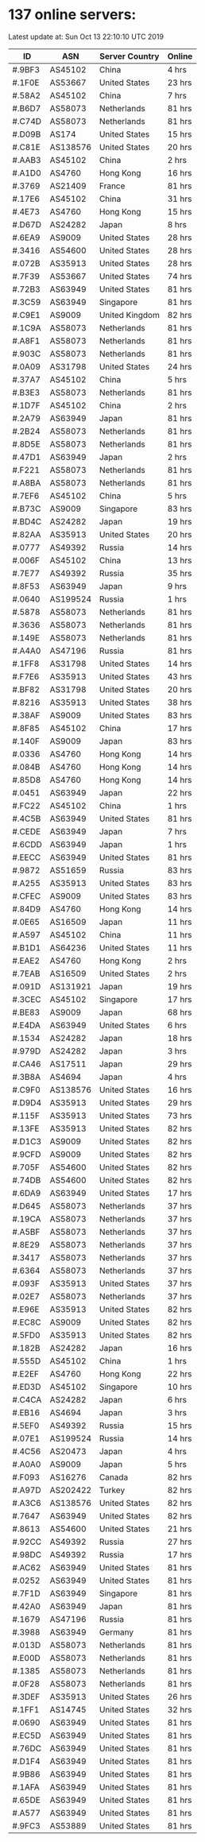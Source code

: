 # 137 online servers:

Latest update at: Sun Oct 13 22:10:10 UTC 2019

| ID | ASN | Server Country | Online |
| -- | --- | -------------- | ------ |
| #.9BF3 | AS45102 | China | 4 hrs |
| #.1F0E | AS53667 | United States | 23 hrs |
| #.58A2 | AS45102 | China | 7 hrs |
| #.B6D7 | AS58073 | Netherlands | 81 hrs |
| #.C74D | AS58073 | Netherlands | 81 hrs |
| #.D09B | AS174 | United States | 15 hrs |
| #.C81E | AS138576 | United States | 20 hrs |
| #.AAB3 | AS45102 | China | 2 hrs |
| #.A1D0 | AS4760 | Hong Kong | 16 hrs |
| #.3769 | AS21409 | France | 81 hrs |
| #.17E6 | AS45102 | China | 31 hrs |
| #.4E73 | AS4760 | Hong Kong | 15 hrs |
| #.D67D | AS24282 | Japan | 8 hrs |
| #.6EA9 | AS9009 | United States | 28 hrs |
| #.3416 | AS54600 | United States | 28 hrs |
| #.072B | AS35913 | United States | 28 hrs |
| #.7F39 | AS53667 | United States | 74 hrs |
| #.72B3 | AS63949 | United States | 81 hrs |
| #.3C59 | AS63949 | Singapore | 81 hrs |
| #.C9E1 | AS9009 | United Kingdom | 82 hrs |
| #.1C9A | AS58073 | Netherlands | 81 hrs |
| #.A8F1 | AS58073 | Netherlands | 81 hrs |
| #.903C | AS58073 | Netherlands | 81 hrs |
| #.0A09 | AS31798 | United States | 24 hrs |
| #.37A7 | AS45102 | China | 5 hrs |
| #.B3E3 | AS58073 | Netherlands | 81 hrs |
| #.1D7F | AS45102 | China | 2 hrs |
| #.2A79 | AS63949 | Japan | 81 hrs |
| #.2B24 | AS58073 | Netherlands | 81 hrs |
| #.8D5E | AS58073 | Netherlands | 81 hrs |
| #.47D1 | AS63949 | Japan | 2 hrs |
| #.F221 | AS58073 | Netherlands | 81 hrs |
| #.A8BA | AS58073 | Netherlands | 81 hrs |
| #.7EF6 | AS45102 | China | 5 hrs |
| #.B73C | AS9009 | Singapore | 83 hrs |
| #.BD4C | AS24282 | Japan | 19 hrs |
| #.82AA | AS35913 | United States | 20 hrs |
| #.0777 | AS49392 | Russia | 14 hrs |
| #.006F | AS45102 | China | 13 hrs |
| #.7E77 | AS49392 | Russia | 35 hrs |
| #.8F53 | AS63949 | Japan | 9 hrs |
| #.0640 | AS199524 | Russia | 1 hrs |
| #.5878 | AS58073 | Netherlands | 81 hrs |
| #.3636 | AS58073 | Netherlands | 81 hrs |
| #.149E | AS58073 | Netherlands | 81 hrs |
| #.A4A0 | AS47196 | Russia | 81 hrs |
| #.1FF8 | AS31798 | United States | 14 hrs |
| #.F7E6 | AS35913 | United States | 43 hrs |
| #.BF82 | AS31798 | United States | 20 hrs |
| #.8216 | AS35913 | United States | 38 hrs |
| #.38AF | AS9009 | United States | 83 hrs |
| #.8F85 | AS45102 | China | 17 hrs |
| #.140F | AS9009 | Japan | 83 hrs |
| #.0336 | AS4760 | Hong Kong | 14 hrs |
| #.084B | AS4760 | Hong Kong | 14 hrs |
| #.85D8 | AS4760 | Hong Kong | 14 hrs |
| #.0451 | AS63949 | Japan | 22 hrs |
| #.FC22 | AS45102 | China | 1 hrs |
| #.4C5B | AS63949 | United States | 81 hrs |
| #.CEDE | AS63949 | Japan | 7 hrs |
| #.6CDD | AS63949 | Japan | 1 hrs |
| #.EECC | AS63949 | United States | 81 hrs |
| #.9872 | AS51659 | Russia | 83 hrs |
| #.A255 | AS35913 | United States | 83 hrs |
| #.CFEC | AS9009 | United States | 83 hrs |
| #.84D9 | AS4760 | Hong Kong | 14 hrs |
| #.0E65 | AS16509 | Japan | 11 hrs |
| #.A597 | AS45102 | China | 11 hrs |
| #.B1D1 | AS64236 | United States | 11 hrs |
| #.EAE2 | AS4760 | Hong Kong | 2 hrs |
| #.7EAB | AS16509 | United States | 2 hrs |
| #.091D | AS131921 | Japan | 19 hrs |
| #.3CEC | AS45102 | Singapore | 17 hrs |
| #.BE83 | AS9009 | Japan | 68 hrs |
| #.E4DA | AS63949 | United States | 6 hrs |
| #.1534 | AS24282 | Japan | 18 hrs |
| #.979D | AS24282 | Japan | 3 hrs |
| #.CA46 | AS17511 | Japan | 29 hrs |
| #.3B8A | AS4694 | Japan | 4 hrs |
| #.C9F0 | AS138576 | United States | 16 hrs |
| #.D9D4 | AS35913 | United States | 29 hrs |
| #.115F | AS35913 | United States | 73 hrs |
| #.13FE | AS35913 | United States | 82 hrs |
| #.D1C3 | AS9009 | United States | 82 hrs |
| #.9CFD | AS9009 | United States | 82 hrs |
| #.705F | AS54600 | United States | 82 hrs |
| #.74DB | AS54600 | United States | 82 hrs |
| #.6DA9 | AS63949 | United States | 17 hrs |
| #.D645 | AS58073 | Netherlands | 37 hrs |
| #.19CA | AS58073 | Netherlands | 37 hrs |
| #.A5BF | AS58073 | Netherlands | 37 hrs |
| #.8E29 | AS58073 | Netherlands | 37 hrs |
| #.3417 | AS58073 | Netherlands | 37 hrs |
| #.6364 | AS58073 | Netherlands | 37 hrs |
| #.093F | AS35913 | United States | 37 hrs |
| #.02E7 | AS58073 | Netherlands | 37 hrs |
| #.E96E | AS35913 | United States | 82 hrs |
| #.EC8C | AS9009 | United States | 82 hrs |
| #.5FD0 | AS35913 | United States | 82 hrs |
| #.182B | AS24282 | Japan | 16 hrs |
| #.555D | AS45102 | China | 1 hrs |
| #.E2EF | AS4760 | Hong Kong | 22 hrs |
| #.ED3D | AS45102 | Singapore | 10 hrs |
| #.C4CA | AS24282 | Japan | 6 hrs |
| #.EB16 | AS4694 | Japan | 3 hrs |
| #.5EF0 | AS49392 | Russia | 15 hrs |
| #.07E1 | AS199524 | Russia | 14 hrs |
| #.4C56 | AS20473 | Japan | 4 hrs |
| #.A0A0 | AS9009 | Japan | 5 hrs |
| #.F093 | AS16276 | Canada | 82 hrs |
| #.A97D | AS202422 | Turkey | 82 hrs |
| #.A3C6 | AS138576 | United States | 82 hrs |
| #.7647 | AS63949 | United States | 82 hrs |
| #.8613 | AS54600 | United States | 21 hrs |
| #.92CC | AS49392 | Russia | 27 hrs |
| #.98DC | AS49392 | Russia | 17 hrs |
| #.AC62 | AS63949 | United States | 81 hrs |
| #.0252 | AS63949 | United States | 81 hrs |
| #.7F1D | AS63949 | Singapore | 81 hrs |
| #.42A0 | AS63949 | Japan | 81 hrs |
| #.1679 | AS47196 | Russia | 81 hrs |
| #.3988 | AS63949 | Germany | 81 hrs |
| #.013D | AS58073 | Netherlands | 81 hrs |
| #.E00D | AS58073 | Netherlands | 81 hrs |
| #.1385 | AS58073 | Netherlands | 81 hrs |
| #.0F28 | AS58073 | Netherlands | 81 hrs |
| #.3DEF | AS35913 | United States | 26 hrs |
| #.1FF1 | AS14745 | United States | 32 hrs |
| #.0690 | AS63949 | United States | 81 hrs |
| #.EC5D | AS63949 | United States | 81 hrs |
| #.76DC | AS63949 | United States | 81 hrs |
| #.D1F4 | AS63949 | United States | 81 hrs |
| #.9B86 | AS63949 | United States | 81 hrs |
| #.1AFA | AS63949 | United States | 81 hrs |
| #.65DE | AS63949 | United States | 81 hrs |
| #.A577 | AS63949 | United States | 81 hrs |
| #.9FC3 | AS53889 | United States | 81 hrs |

